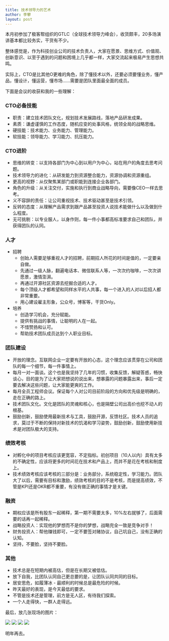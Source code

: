 ```yaml
---
title: 技术领导力的艺术
author: 李攀
layout: post
---
```


本月初参加了极客帮组织的GTLC（全球技术领导力峰会），收货颇丰，20多场演讲基本都比较务实，干货有不少。

整体感觉是，作为科技创业公司的技术负责人，大家在愿景、思维方式、价值观、创新意识、以至于遇到的问题和困境上几乎都一样，大家交流起来极易产生思想共鸣。

实际上，CTO是比其他O更难的角色，除了懂技术以外，还要必须要懂业务，懂产品，懂设计，懂运营，懂市场……需要是团队里面最全面的成员。

下面是会议的收获和我的一些理解：

### CTO必备技能

- 职责：建立技术团队文化，规划技术发展路线，落地产品研发成果。
- 素质：谦虚谨慎的工作态度，随机应变的处事风格，统领全局的战略思维。
- 硬技能：技术能力、业务能力、管理能力。
- 软技能：领导能力、学习能力、抗压能力。

### CTO进阶

- 思维的转变：以支持各部门为中心到以用户为中心，站在用户的角度去思考问题。
- 技术领导力的进化：从研发能力到资源整合能力，资源协调和资源重组。
- 更高的视野：从仅聚焦某部门或职能到连接企业各部门。
- 角色的升级：从关注交付，实施和执行到商业战略导向，需要像CEO一样去思考。
- 义不容辞的责任：让公司重视技术、技术驱动甚至是技术引领。
- 反转的态度：从理解产品需求到跟产品甚至投资人说技术能做什么以及做到什么程度。
- 无可挑剔：以专业服人，以身作则，每一件小事都高标准要求自己和团队，并获得团队的认同。

### 人才

- 招聘
    - 创始人需要足够重视人才的招聘，前期招人所花的时间是值的，一定要亲自做。
    - 先通过一级人脉，翻遍电话本、微信联系人等，一次次约咖啡，一次次讲愿景，激情澎湃。
    - 再通过开源社区资源去挖掘合适的人才。
    - 每个顶级人才都希望和同样水平的人共事，每一个进入的人对以后招人都非常重要。
    - 用心建设雇主形象，公众号，博客等，干货Only。
- 培养
    - 创造学习机会，充分赋能。
    - 提供有挑战的事情，让聪明的人在一起。
    - 不惜赞扬和认可。
    - 帮助技术团队成员达到个人职业目标。

### 团队建设

- 开放的理念。互联网企业一定要有开放的心态，这个理念应该贯穿在公司和团队的每一个细节，每一件事情上。
- 每月一对一面谈。这个也是我坚持了几年的习惯，收集反馈，解疑答惑，畅快谈心，目的是为了让大家把想说的说出来，想暴露的问题暴露出来，事后一定要去解决这些问题，让大家能更爽的工作。
- 每月全员工程师会议。保证每个人对公司目前阶段的方向和优先级是明确的，走在正确的路上。
- 技术团队文化。文化是团队的灵魂和核心，也是隔壁公司出高价也挖不动人的根基。
- 鼓励创新，鼓励使用最新技术与工具，鼓励开源，反馈社区。技术人员的追求，莫过于不断的保持对新技术的饥渴和学习姿势，鼓励创新，鼓励使用新技术是对团队极大的支持。

### 绩效考核

- 对孵化中的项目考核应该更宽容，不定指标。初创项目（10人以内）具有太多的不确定性，应该将更多的时间花在技术和产品上，而并不是花在考核和制度上。
- 技术绩效考核应该考核的三部分是：业务部分，系统稳定性，学习能力。团队大了以后，需要有目标和激励，绩效考核的目的不是考核，而是提高绩效，不管是KPI还是OKR都不重要，有没有做正确的事情才是关键。

### 融资

- 期权应该是所有股东一起稀释，第一期不需要太多，10%左右就够了，后面需要的话再一起稀释。
- 战略投资人：实现他的梦想而不是你的梦想，战略完全一致是竞争对手！
- 财务投资人：帮他赚钱即可，一定不要签对赌协议，自己坑自己，没有正确的认知。
- 坚持，不要脸，坚持不要脸。

### 其他

- 技术总是在短期内被高估，但是在长期又被低估。
- 放下自我，比团队认同自己更总要的是，让团队认同共同的目标。
- 居安思危，如履薄冰 - 最顺利的时候总是最危险的时候。
- 昨天最好的表现，是今天最低的要求。
- 不管是技术还是管理，前方是无人区，有待我们探索。
- 一个人走得快，一群人走得远。

最后，放几张现场的图片：

![](https://pic.yupoo.com/aixixili/GAIQG5tq/medium.jpg)
![](https://pic.yupoo.com/aixixili/GAIQFUhl/medium.jpg)
![](https://pic.yupoo.com/aixixili/GAIQG9X4/medium.jpg)
![](https://pic.yupoo.com/aixixili/GAIQGSWV/medium.jpg)

明年再去。
